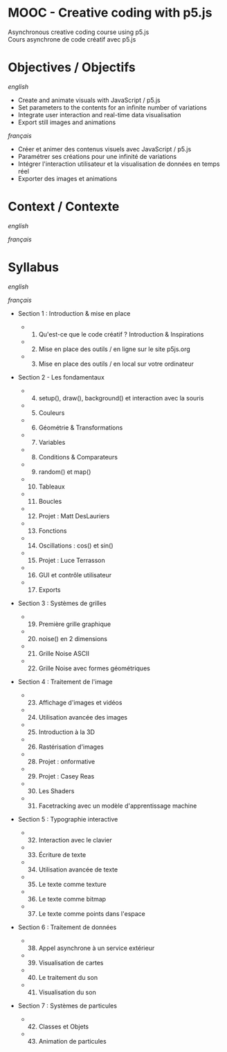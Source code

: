 # MOOC - Creative coding with p5.js
Asynchronous creative coding course using p5.js
<br>Cours asynchrone de code créatif avec p5.js

# Objectives / Objectifs
_english_
- Create and animate visuals with JavaScript / p5.js
- Set parameters to the contents for an infinite number of variations
- Integrate user interaction and real-time data visualisation
- Export still images and animations

_français_
- Créer et animer des contenus visuels avec JavaScript / p5.js
- Paramétrer ses créations pour une infinité de variations
- Intégrer l'interaction utilisateur et la visualisation de données en temps réel
- Exporter des images et animations

# Context / Contexte
_english_


_français_

# Syllabus
_english_


_français_
- Section 1 : Introduction & mise en place				
    - 1. Qu'est-ce que le code créatif ? Introduction & Inspirations			
    - 2. Mise en place des outils / en ligne sur le site p5js.org			
    - 3. Mise en place des outils / en local sur votre ordinateur			

- Section 2 - Les fondamentaux				
    - 4. setup(), draw(), background() et interaction avec la souris			
    - 5. Couleurs			
    - 6. Géométrie & Transformations		
    - 7. Variables			
    - 8. Conditions & Comparateurs			
    - 9. random() et map()			
    - 10. Tableaux			
    - 11. Boucles			
    - 12. Projet : Matt DesLauriers			
    - 13. Fonctions			
    - 14. Oscillations : cos() et sin()			
    - 15. Projet : Luce Terrasson			
    - 16. GUI et contrôle utilisateur			
    - 17. Exports			

- Section 3 : Systèmes de grilles				
    - 19. Première grille graphique			
    - 20. noise() en 2 dimensions			
    - 21. Grille Noise ASCII			
    - 22. Grille Noise avec formes géométriques

- Section 4 : Traitement de l'image				
    - 23. Affichage d'images et vidéos			
    - 24. Utilisation avancée des images			
    - 25. Introduction à la 3D			
    - 26. Rastérisation d'images			
    - 28. Projet : onformative			
    - 29. Projet : Casey Reas			
    - 30. Les Shaders			
    - 31. Facetracking avec un modèle d'apprentissage machine		

- Section 5 : Typographie interactive				
    - 32. Interaction avec le clavier			
    - 33. Écriture de texte			
    - 34. Utilisation avancée de texte			
    - 35. Le texte comme texture			
    - 36. Le texte comme bitmap			
    - 37. Le texte comme points dans l'espace			

- Section 6 : Traitement de données				
    - 38. Appel asynchrone à un service extérieur			
    - 39. Visualisation de cartes			
    - 40. Le traitement du son			
    - 41. Visualisation du son		
	
- Section 7 : Systèmes de particules				
    - 42. Classes et Objets			
    - 43. Animation de particules			
